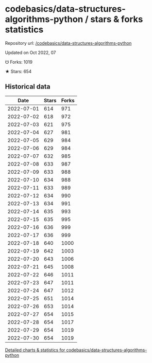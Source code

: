# codebasics/data-structures-algorithms-python / stars & forks statistics

Repository url: [/codebasics/data-structures-algorithms-python](https://github.com/codebasics/data-structures-algorithms-python)

Updated on Oct 2022, 07

☋ Forks: 1019

★ Stars: 654

## Historical data
| Date | Stars | Forks |
|------|-------|-------|
| 2022-07-01 | 614 | 971 | 
| 2022-07-02 | 618 | 972 | 
| 2022-07-03 | 621 | 975 | 
| 2022-07-04 | 627 | 981 | 
| 2022-07-05 | 629 | 984 | 
| 2022-07-06 | 629 | 984 | 
| 2022-07-07 | 632 | 985 | 
| 2022-07-08 | 633 | 987 | 
| 2022-07-09 | 633 | 988 | 
| 2022-07-10 | 634 | 988 | 
| 2022-07-11 | 633 | 989 | 
| 2022-07-12 | 634 | 990 | 
| 2022-07-13 | 634 | 991 | 
| 2022-07-14 | 635 | 993 | 
| 2022-07-15 | 635 | 995 | 
| 2022-07-16 | 636 | 999 | 
| 2022-07-17 | 636 | 999 | 
| 2022-07-18 | 640 | 1000 | 
| 2022-07-19 | 642 | 1003 | 
| 2022-07-20 | 643 | 1006 | 
| 2022-07-21 | 645 | 1008 | 
| 2022-07-22 | 646 | 1011 | 
| 2022-07-23 | 647 | 1011 | 
| 2022-07-24 | 647 | 1012 | 
| 2022-07-25 | 651 | 1014 | 
| 2022-07-26 | 653 | 1014 | 
| 2022-07-27 | 654 | 1015 | 
| 2022-07-28 | 654 | 1017 | 
| 2022-07-29 | 654 | 1019 | 
| 2022-07-30 | 654 | 1019 | 


[Detailed charts & statistics for codebasics/data-structures-algorithms-python](https://reviewgithub.com/rep/codebasics/data-structures-algorithms-python)
